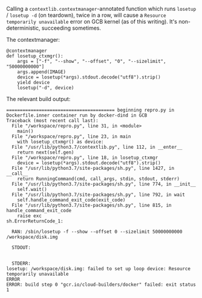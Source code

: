 Calling a `contextlib.contextmanager`-annotated function which runs `losetup` / `losetup -d` (on teardown), twice in a row, will cause a `Resource temporarily unavailable` error on GCB kernel (as of this writing). It's non-deterministic, succeeding sometimes.

The contextmanager:

```
@contextmanager
def losetup_ctxmgr():
    args = ["-f", "--show", "--offset", "0", "--sizelimit", "50000000000"]
    args.append(IMAGE)
    device = losetup(*args).stdout.decode("utf8").strip()
    yield device
    losetup("-d", device)
```

The relevant build output:

```
======================================== beginning repro.py in Dockerfile.inner container run by docker-dind in GCB
Traceback (most recent call last):
  File "/workspace/repro.py", line 31, in <module>
    main()
  File "/workspace/repro.py", line 23, in main
    with losetup_ctxmgr() as device:
  File "/usr/lib/python3.7/contextlib.py", line 112, in __enter__
    return next(self.gen)
  File "/workspace/repro.py", line 18, in losetup_ctxmgr
    device = losetup(*args).stdout.decode("utf8").strip()
  File "/usr/lib/python3.7/site-packages/sh.py", line 1427, in __call__
    return RunningCommand(cmd, call_args, stdin, stdout, stderr)
  File "/usr/lib/python3.7/site-packages/sh.py", line 774, in __init__
    self.wait()
  File "/usr/lib/python3.7/site-packages/sh.py", line 792, in wait
    self.handle_command_exit_code(exit_code)
  File "/usr/lib/python3.7/site-packages/sh.py", line 815, in handle_command_exit_code
    raise exc
sh.ErrorReturnCode_1:

  RAN: /sbin/losetup -f --show --offset 0 --sizelimit 50000000000 /workspace/disk.img

  STDOUT:


  STDERR:
losetup: /workspace/disk.img: failed to set up loop device: Resource temporarily unavailable
ERROR
ERROR: build step 0 "gcr.io/cloud-builders/docker" failed: exit status 1
```
